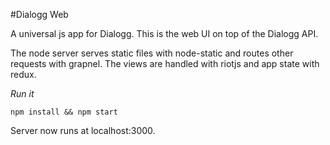 #Dialogg Web

A universal js app for Dialogg. This is the web UI on top of the Dialogg API.

The node server serves static files with node-static and routes other requests with grapnel. The views are handled with riotjs and app state with redux.

*Run it*
```
npm install && npm start
```
Server now runs at localhost:3000.